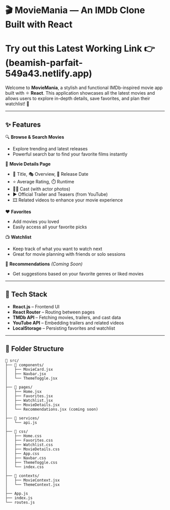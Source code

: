 # 🎬 MovieMania — An IMDb Clone Built with React

# Try out this Latest Working Link 👉 (beamish-parfait-549a43.netlify.app)

Welcome to **MovieMania**, a stylish and functional IMDb-inspired movie app built with ⚛️ **React**. This application showcases all the latest movies and allows users to explore in-depth details, save favorites, and plan their watchlist! 🍿

---

## ✨ Features

🔍 **Browse & Search Movies**
- Explore trending and latest releases  
- Powerful search bar to find your favorite films instantly  

📄 **Movie Details Page**
- 🎥 Title, 🎭 Overview, 📆 Release Date  
- ⭐ Average Rating, ⏱️ Runtime  
- 👨‍🎤 Cast (with actor photos)  
- ▶️ Official Trailer and Teasers (from YouTube)
- 🎞️ Related videos to enhance your movie experience

❤️ **Favorites**
- Add movies you loved
- Easily access all your favorite picks

📺 **Watchlist**
- Keep track of what you want to watch next
- Great for movie planning with friends or solo sessions

🎯 **Recommendations** *(Coming Soon)*  
- Get suggestions based on your favorite genres or liked movies  

---

## 🧰 Tech Stack

- **React.js** – Frontend UI
- **React Router** – Routing between pages
- **TMDb API** – Fetching movies, trailers, and cast data
- **YouTube API** – Embedding trailers and related videos
- **LocalStorage** – Persisting favorites and watchlist

---

## 📂 Folder Structure

```
📁 src/
├── 📁 components/
│   ├── MovieCard.jsx
│   ├── Navbar.jsx
│   └── ThemeToggle.jsx
│
├── 📁 pages/
│   ├── Home.jsx
│   ├── Favorites.jsx
│   ├── Watchlist.jsx
│   ├── MovieDetails.jsx
│   └── Recommendations.jsx (coming soon)
│
├── 📁 services/
│   └── api.js
│
├── 📁 css/
│   ├── Home.css
│   ├── Favorites.css
│   ├── Watchlist.css
│   ├── MovieDetails.css
│   ├── App.css
│   ├── Navbar.css
│   ├── ThemeToggle.css
│   └── index.css
│
├── 📁 contexts/
│   ├── MovieContext.jsx
│   └── ThemeContext.jsx
│
├── App.js
├── index.js
└── routes.js
```
